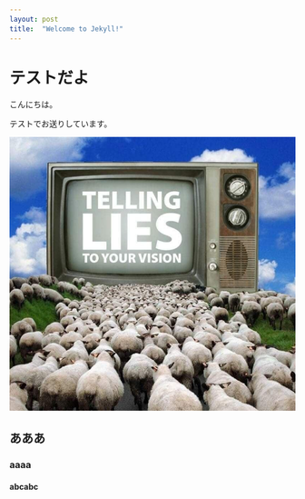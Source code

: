 ```yaml
---
layout: post
title:  "Welcome to Jekyll!"
---
```


# テストだよ
こんにちは。

テストでお送りしています。

<img src="assets/img/aa.jpg">

## あああ
### aaaa
#### abcabc

